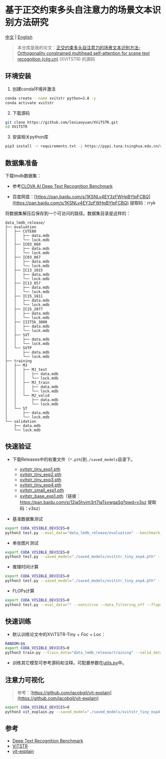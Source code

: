# 基于正交约束多头自注意力的场景文本识别方法研究

[中文](./README.md) | [English](./README.en.md)

> 本仓库是我的论文：[正交约束多头自注意力的场景文本识别方法-Orthogonality constrained multihead self-attention for scene text recognition (cjig.cn)](http://www.cjig.cn/jig/ch/reader/view_abstract.aspx?flag=2&file_no=202210190000001&journal_id=jig) (XViTSTR) 的源码

## 环境安装

1. 创建conda环境并激活
```bash
conda create --name xvitstr python=3.8 -y
conda activate xvitstr
```

2. 下载源码
```bash
git clone https://github.com/lexiaoyuan/XViTSTR.git
cd XViTSTR
```

3. 安装相关python库
```bash
pip3 install -r requirements.txt -i https://pypi.tuna.tsinghua.edu.cn/simple
```

## 数据集准备
下载lmdb数据集：
- 参考[CLOVA AI Deep Text Recognition Benchmark](https://github.com/clovaai/deep-text-recognition-benchmark)

- 百度网盘：[https://pan.baidu.com/s/1KSNLv4EY3zFWHpBYlpFCBQ](https://pan.baidu.com/s/1KSNLv4EY3zFWHpBYlpFCBQ) 提取码：rryk

将数据集解压后保存到一个可访问的路径。数据集目录是这样的：
```
data_lmdb_release/
├── evaluation
│   ├── CUTE80
│   │   ├── data.mdb
│   │   └── lock.mdb
│   ├── IC03_860
│   │   ├── data.mdb
│   │   └── lock.mdb
│   ├── IC03_867
│   │   ├── data.mdb
│   │   └── lock.mdb
│   ├── IC13_1015
│   │   ├── data.mdb
│   │   └── lock.mdb
│   ├── IC13_857
│   │   ├── data.mdb
│   │   └── lock.mdb
│   ├── IC15_1811
│   │   ├── data.mdb
│   │   └── lock.mdb
│   ├── IC15_2077
│   │   ├── data.mdb
│   │   └── lock.mdb
│   ├── IIIT5k_3000
│   │   ├── data.mdb
│   │   └── lock.mdb
│   ├── SVT
│   │   ├── data.mdb
│   │   └── lock.mdb
│   └── SVTP
│       ├── data.mdb
│       └── lock.mdb
├── training
│   ├── MJ
│   │   ├── MJ_test
│   │   │   ├── data.mdb
│   │   │   └── lock.mdb
│   │   ├── MJ_train
│   │   │   ├── data.mdb
│   │   │   └── lock.mdb
│   │   └── MJ_valid
│   │       ├── data.mdb
│   │       └── lock.mdb
│   └── ST
│       ├── data.mdb
│       └── lock.mdb
└── validation
    ├── data.mdb
    └── lock.mdb
```
## 快速验证

- 下载Releases中的权重文件（`*.pth`)到`./saved_models`目录下。
  - [xvitstr_tiny_exp1.pth](https://github.com/lexiaoyuan/XViTSTR/releases/download/V1.0.0/xvitstr_tiny_exp1.pth)
  - [xvitstr_tiny_exp2.pth](https://github.com/lexiaoyuan/XViTSTR/releases/download/V1.0.0/xvitstr_tiny_exp2.pth)
  - [xvitstr_tiny_exp3.pth](https://github.com/lexiaoyuan/XViTSTR/releases/download/V1.0.0/xvitstr_tiny_exp3.pth)
  - [xvitstr_tiny_exp4.pth](https://github.com/lexiaoyuan/XViTSTR/releases/download/V1.0.0/xvitstr_tiny_exp4.pth)
  - [xvitstr_small_exp1.pth](https://github.com/lexiaoyuan/XViTSTR/releases/download/V1.0.0/xvitstr_small_exp1.pth)
  - [xvitstr_base_exp1.pth]()（链接：https://pan.baidu.com/s/12ja5hyim3rt7laTsvwgaSg?pwd=v3sz 
  提取码：v3sz）
  
- 基准数据集测试

```bash
export CUDA_VISIBLE_DEVICES=0
python3 test.py --eval_data="data_lmdb_release/evaluation" --benchmark_all_eval --sensitive --data_filtering_off --saved_model="./saved_models/xvitstr_tiny_exp4.pth"
```
- 单张图片测试
```bash
export CUDA_VISIBLE_DEVICES=0
python3 test.py --saved_model="./saved_models/xvitstr_tiny_exp4.pth" --img_path="demo.jpg" --eval_data="" --sensitive --data_filtering_off
```
- 推理时间计算
```bash
export CUDA_VISIBLE_DEVICES=0
python3 test.py --saved_model="./saved_models/xvitstr_tiny_exp4.pth" --img_path="./demo_image/" --eval_data="" --sensitive --data_filtering_off --calculate_infer_time
```
- FLOPs计算
```bash
export CUDA_VISIBLE_DEVICES=0
python3 test.py --eval_data="" --sensitive --data_filtering_off --flops
```

## 快速训练

- 默认训练论文中的XViTSTR-Tiny + *Foc* + *Loc*：
```bash
RANDOM=$$
export CUDA_VISIBLE_DEVICES=0
python3 train.py --train_data="data_lmdb_release/training" --valid_data="data_lmdb_release/validation" --manualSeed=$RANDOM --sensitive --adam --lr=0.001 --scheduler --exp="Name of experiment"
```

- 训练其它模型可参考源码和注释。可配置参数在[utils.py](./utils.py)中。

## 注意力可视化

> 参考：[https://github.com/jacobgil/vit-explain](https://github.com/jacobgil/vit-explain)

```bash
export CUDA_VISIBLE_DEVICES=0
python3 vit_explain.py --saved_model="./saved_models/xvitstr_tiny_exp4.pth" --img_path="demo.jpg" --head_fusion="max" --use_cuda
```

## 参考
- [Deep Text Recognition Benchmark](https://github.com/clovaai/deep-text-recognition-benchmark)
- [ViTSTR](https://github.com/roatienza/deep-text-recognition-benchmark)
- [vit-explain](https://github.com/jacobgil/vit-explain)
